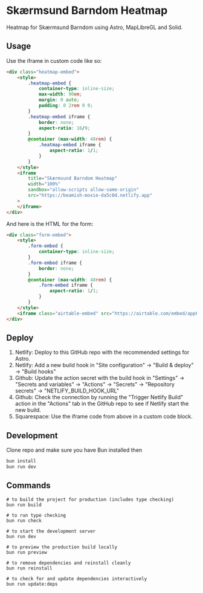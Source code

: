 # Skærmsund Barndom Heatmap

Heatmap for Skærmsund Barndom using Astro, MapLibreGL and Solid.

## Usage

Use the iframe in custom code like so:

```html
<div class="heatmap-embed">
    <style>
        .heatmap-embed {
            container-type: inline-size;
            max-width: 90em;
            margin: 0 auto;
            padding: 0 2rem 0 0;
        }
        .heatmap-embed iframe {
            border: none;
            aspect-ratio: 16/9;
        }
        @container (max-width: 48rem) {
            .heatmap-embed iframe {
                aspect-ratio: 1/1;
            }
        }
    </style>
    <iframe
        title="Skærmsund Barndom Heatmap"
        width="100%"
        sandbox="allow-scripts allow-same-origin"
        src="https://beamish-moxie-da5c0d.netlify.app" 
    >
    </iframe>
</div>
```

And here is the HTML for the form:

```html
<div class="form-embed">
    <style>
        .form-embed {
            container-type: inline-size;
        }
        .form-embed iframe {
            border: none;
        }
        @container (max-width: 48rem) {
            .form-embed iframe {
                aspect-ratio: 1/1;
            }
        }
    </style>
    <iframe class="airtable-embed" src="https://airtable.com/embed/appFpQHfnl4TDWh4c/pagdW3cx1Iroep5uO/form" frameborder="0" onmousewheel="" width="100%" height="533" style="background: transparent; border: 1px solid #ccc;"></iframe>
</div>
```

## Deploy

1. Netlify: Deploy to this GitHub repo with the recommended settings for Astro.
3. Netlify: Add a new build hook in "Site configuration" -> "Build & deploy" -> "Build hooks"
4. Github: Update the action secret with the build hook in "Settings" -> "Secrets and variables" -> "Actions" -> "Secrets" -> "Repository secrets" -> "NETLIFY_BUILD_HOOK_URL"
5. Github: Check the connection by running the "Trigger Netlify Build" action in the "Actions" tab in the GitHub repo to see if Netlify start the new build.
6. Squarespace: Use the iframe code from above in a custom code block.

## Development

Clone repo and make sure you have Bun installed then

```sh
bun install
bun run dev
```

## Commands

```
# to build the project for production (includes type checking)
bun run build

# to run type checking
bun run check

# to start the development server
bun run dev

# to preview the production build locally
bun run preview

# to remove dependencies and reinstall cleanly
bun run reinstall

# to check for and update dependencies interactively
bun run update:deps
```
